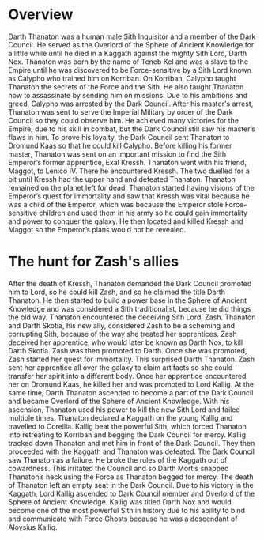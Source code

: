 # Overview

Darth Thanaton was a human male Sith Inquisitor and a member of the Dark Council.
He served as the Overlord of the Sphere of Ancient Knowledge for a little while until he died in a Kaggath against the mighty Sith Lord, Darth Nox.
Thanaton was born by the name of Teneb Kel and was a slave to the Empire until he was discovered to be Force-sensitive by a Sith Lord known as Calypho who trained him on Korriban.
On Korriban, Calypho taught Thanaton the secrets of the Force and the Sith.
He also taught Thanaton how to assassinate by sending him on missions.
Due to his ambitions and greed, Calypho was arrested by the Dark Council.
After his master's arrest, Thanaton was sent to serve the Imperial Military by order of the Dark Council so they could observe him.
He achieved many victories for the Empire, due to his skill in combat, but the Dark Council still saw his master’s flaws in him.
To prove his loyalty, the Dark Council sent Thanaton to Dromund Kaas so that he could kill Calypho.
Before killing his former master, Thanaton was sent on an important mission to find the Sith Emperor’s former apprentice, Exal Kressh.
Thanaton went with his friend, Maggot, to Lenico IV.
There he encountered Kressh.
The two duelled for a bit until Kressh had the upper hand and defeated Thanaton.
Thanaton remained on the planet left for dead.
Thanaton started having visions of the Emperor’s quest for immortality and saw that Kressh was vital because he was a child of the Emperor, which was because the Emperor stole Force-sensitive children and used them in his army so he could gain immortality and power to conquer the galaxy.
He then located and killed Kressh and Maggot so the Emperor’s plans would not be revealed.

# The hunt for Zash's allies

After the death of Kressh, Thanaton demanded the Dark Council promoted him to Lord, so he could kill Zash, and so he claimed the title Darth Thanaton.
He then started to build a power base in the Sphere of Ancient Knowledge and was considered a Sith traditionalist, because he did things the old way.
Thanaton encountered the deceiving Sith Lord, Zash.
Thanaton and Darth Skotia, his new ally, considered Zash to be a scheming and corrupting Sith, because of the way she treated her apprentices.
Zash deceived her apprentice, who would later be known as Darth Nox, to kill Darth Skotia.
Zash was then promoted to Darth.
Once she was promoted, Zash started her quest for immortality.
This surprised Darth Thanaton.
Zash sent her apprentice all over the galaxy to claim artifacts so she could transfer her spirit into a different body.
Once her apprentice encountered her on Dromund Kaas, he killed her and was promoted to Lord Kallig.
At the same time, Darth Thanaton ascended to become a part of the Dark Council and became Overlord of the Sphere of Ancient Knowledge.
With his ascension, Thanaton used his power to kill the new Sith Lord and failed multiple times.
Thanaton declared a Kaggath on the young Kallig and travelled to Corellia.
Kallig beat the powerful Sith, which forced Thanaton into retreating to Korriban and begging the Dark Council for mercy.
Kallig tracked down Thanaton and met him in front of the Dark Council.
They then proceeded with the Kaggath and Thanaton was defeated.
The Dark Council saw Thanaton as a failure.
He broke the rules of the Kaggath out of cowardness.
This irritated the Council and so Darth Mortis snapped Thanaton’s neck using the Force as Thanaton begged for mercy.
The death of Thanaton left an empty seat in the Dark Council.
Due to his victory in the Kaggath, Lord Kallig ascended to Dark Council member and Overlord of the Sphere of Ancient Knowledge.
Kallig was titled Darth Nox and would become one of the most powerful Sith in history due to his ability to bind and communicate with Force Ghosts because he was a descendant of Aloysius Kallig.
